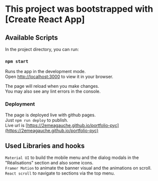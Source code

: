 # This project was bootstrapped with [Create React App]

## Available Scripts

In the project directory, you can run:

### `npm start`

Runs the app in the development mode.\
Open [http://localhost:3000](http://localhost:3000) to view it in your browser.

The page will reload when you make changes.\
You may also see any lint errors in the console.

### Deployment

The page is deployed live with github pages.\
Just `npm run deploy` to publish.\
Live url is  [https://2emeagauche.github.io/portfolio-pyc](https://2emeagauche.github.io/portfolio-pyc)

## Used Libraries and hooks

`Material UI` to build the mobile menu and the dialog modals in the "Réalisations" section and also some icons.\
`Framer Motion` to animate the banner visual and the animations on scroll.\
`React scroll` to navigate to sections via the top menu.